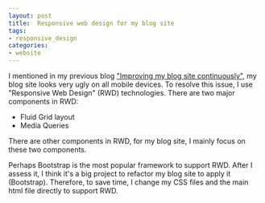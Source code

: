 ```yaml
---
layout: post
title:  Responsive web design for my blog site
tags: 
- responsive_design
categories:
- website
---
```



I mentioned in my previous blog ["Improving my blog site continuously"](http://kunxuj.github.io/improving-my-blog-site-continuously/), my blog site looks very ugly on all mobile devices. To resolve this issue, I use "Responsive Web Design" (RWD) technologies. There are two major components in RWD:   

- Fluid Grid layout
- Media Queries 

There are other components in RWD, for my blog site, I mainly focus on these two components. 

Perhaps Bootstrap is the most popular framework to support RWD. After I assess it, I think it's a big project to refactor my blog site to apply it (Bootstrap). Therefore, to save time, I change my CSS files and the main html file directly to support RWD. 


  


